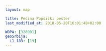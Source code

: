 ```yaml
---
layout: map

title: Pećina Popšički pešter
last_modified_at: 2018-05-20T16:01:48+02:00

WDPA: [328901]
geoSrbija:
  L1_183: [19]
---
```

